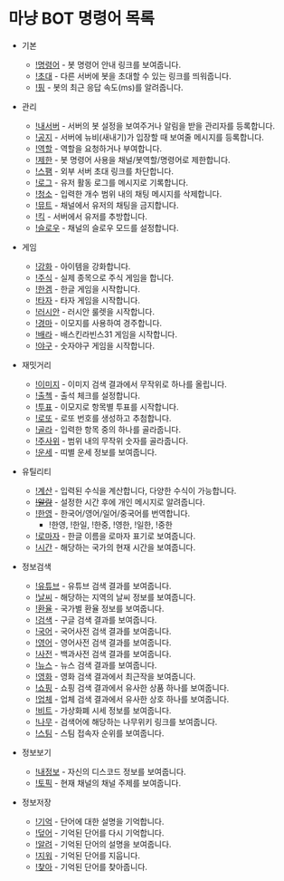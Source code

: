 # 마냥 BOT 명령어 목록

- 기본
  - [!명령어](basic.md#명령어) - 봇 명령어 안내 링크를 보여줍니다.
  - [!초대](basic.md#초대) - 다른 서버에 봇을 초대할 수 있는 링크를 띄워줍니다.
  - [!핑](basic.md#핑) - 봇의 최근 응답 속도(ms)를 알려줍니다.

- 관리
  - [!내서버](server.md#내서버) - 서버의 봇 설정을 보여주거나 알림을 받을 관리자를 등록합니다.
  - [!공지](server.md#공지) - 서버에 뉴비(새내기)가 입장할 때 보여줄 메시지를 등록합니다.
  - [!역할](server.md#역할) - 역할을 요청하거나 부여합니다.
  - [!제한](server.md#제한) - 봇 명령어 사용을 채널/봇역할/명령어로 제한합니다.
  - [!스팸](server.md#스팸) - 외부 서버 초대 링크를 차단합니다.
  - [!로그](server.md#로그) - 유저 활동 로그를 메시지로 기록합니다.
  - [!청소](server.md#청소) - 입력한 개수 범위 내의 채팅 메시지를 삭제합니다.
  - [!뮤트](server.md#뮤트) - 채널에서 유저의 채팅을 금지합니다.
  - [!킥](server.md#킥) - 서버에서 유저를 추방합니다.
  - [!슬로우](server.md#슬로우) - 채널의 슬로우 모드를 설정합니다.

- 게임
  - [!강화](game.md#강화) - 아이템을 강화합니다.
  - [!주식](game.md#주식) - 실제 종목으로 주식 게임을 합니다.
  - [!한겜](game.md#한겜) - 한글 게임을 시작합니다.
  - [!타자](game.md#타자) - 타자 게임을 시작합니다.
  - [!러시안](game.md#러시안) - 러시안 룰렛을 시작합니다.
  - [!경마](game.md#경마) - 이모지를 사용하여 경주합니다.
  - [!배라](game.md#배라) - 배스킨라빈스31 게임을 시작합니다.
  - [!야구](game.md#야구) - 숫자야구 게임을 시작합니다.

- 재밋거리
  - [!이미지](fun.md#이미지) - 이미지 검색 결과에서 무작위로 하나를 올립니다.
  - [!출첵](fun.md#출첵) - 출석 체크를 설정합니다.
  - [!투표](fun.md#투표) - 이모지로 항목별 투표를 시작합니다.
  - [!로또](fun.md#로또) - 로또 번호를 생성하고 추첨합니다.
  - [!골라](fun.md#골라) - 입력한 항목 중의 하나를 골라줍니다.
  - [!주사위](fun.md#주사위) - 범위 내의 무작위 숫자를 골라줍니다.
  - [!운세](fun.md#운세) - 띠별 운세 정보를 보여줍니다.

- 유틸리티
  - [!계산](util.md#계산) - 입력된 수식을 계산합니다, 다양한 수식이 가능합니다.
  - [~~!알람~~](util.md#알람) - 설정한 시간 후에 개인 메시지로 알려줍니다.
  - [!한영](util.md#한영) - 한국어/영어/일어/중국어를 번역합니다.
    - !한영, !한일, !한중, !영한, !일한, !중한
  - [!로마자](util.md#로마자) - 한글 이름을 로마자 표기로 보여줍니다.
  - [!시간](util.md#시간) - 해당하는 국가의 현재 시간을 보여줍니다.

- 정보검색
  - [!유튜브](search.md#유튜브) - 유튜브 검색 결과를 보여줍니다.
  - [!날씨](search.md#날씨) - 해당하는 지역의 날씨 정보를 보여줍니다.
  - [!환율](search.md#환율) - 국가별 환율 정보를 보여줍니다.
  - [!검색](search.md#검색) - 구글 검색 결과를 보여줍니다.
  - [!국어](search.md#국어) - 국어사전 검색 결과를 보여줍니다.
  - [!영어](search.md#영어) - 영어사전 검색 결과를 보여줍니다.
  - [!사전](search.md#사전) - 백과사전 검색 결과를 보여줍니다.
  - [!뉴스](search.md#뉴스) - 뉴스 검색 결과를 보여줍니다.
  - [!영화](search.md#영화) - 영화 검색 결과에서 최근작을 보여줍니다.
  - [!쇼핑](search.md#쇼핑) - 쇼핑 검색 결과에서 유사한 상품 하나를 보여줍니다.
  - [!업체](search.md#업체) - 업체 검색 결과에서 유사한 상호 하나를 보여줍니다.
  - [!비트](search.md#비트) - 가상화폐 시세 정보를 보여줍니다.
  - [!나무](search.md#나무) - 검색어에 해당하는 나무위키 링크를 보여줍니다.
  - [!스팀](search.md#스팀) - 스팀 접속자 순위를 보여줍니다.

- 정보보기
  - [!내정보](info.md#내정보) - 자신의 디스코드 정보를 보여줍니다.
  - [!토픽](info.md#토픽) - 현재 채널의 채널 주제를 보여줍니다.

- 정보저장
  - [!기억](memory.md#기억) - 단어에 대한 설명을 기억합니다.
  - [!덮어](memory.md#덮어) - 기억된 단어를 다시 기억합니다.
  - [!알려](memory.md#알려) - 기억된 단어의 설명을 보여줍니다.
  - [!지워](memory.md#지워) - 기억된 단어를 지웁니다.
  - [!찾아](memory.md#찾아) - 기억된 단어를 찾아줍니다.

